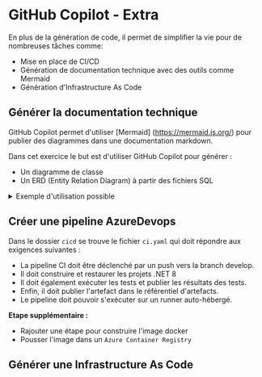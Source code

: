 # GitHub Copilot - Extra
En plus de la génération de code, il permet de simplifier la vie pour de nombreuses tâches comme:
- Mise en place de CI/CD
- Génération de documentation technique avec des outils comme Mermaid
- Génération d'Infrastructure As Code

## Générer la documentation technique
GitHub Copilot permet d'utiliser [Mermaid] (https://mermaid.js.org/) pour publier des diagrammes dans une documentation markdown.

Dans cet exercice le but est d'utiliser GitHub Copilot pour générer :
- Un diagramme de classe
- Un ERD (Entity Relation Diagram) à partir des fichiers SQL

<details>
<summary>Exemple d'utilisation possible</summary>

1. Ouvrez Github Copilot Chat
2. Créer un nouveau chat (avec le bouton `+` en haut de la fenêtre)
3. Utilisez la commande #file, par exemple en demandant ce qui suit `En utilisant les #file:CustomerEntity créez un diagramme de classe avec mermaid`

</details>

## Créer une pipeline AzureDevops
Dans le dossier `cicd` se trouve le fichier `ci.yaml` qui doit répondre aux exigences suivantes : 

- La pipeline CI doit être déclenché par un push vers la branch develop.  
- Il doit construire et restaurer les projets .NET 8  
- Il doit également exécuter les tests et publier les résultats des tests.  
- Enfin, il doit publier l'artefact dans le référentiel d'artefacts.  
- Le pipeline doit pouvoir s'exécuter sur un runner auto-hébergé. 

**Etape supplémentaire :** 
- Rajouter une étape pour construire l'image docker
- Pousser l'image dans un `Azure Container Registry`

## Générer une Infrastructure As Code
